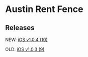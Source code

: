 # Austin Rent Fence
## Releases


NEW:
[iOS v1.0.4 (10)](itms-services://?action=download-manifest&url=https://github.com/devfarm-io/pages/raw/master/releases/arf/v1.0.4_10/manifest.plist)

OLD:
[iOS v1.0.3 (9)](itms-services://?action=download-manifest&url=https://github.com/devfarm-io/pages/raw/f4c359f7c1332562cdae8fe4a9e07f32c897e8c8/releases/arf/v1.0.3_9/manifest.plist)
